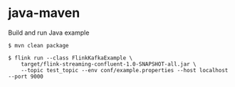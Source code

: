 # java-maven
Build and run Java example

	$ mvn clean package
	
	$ flink run --class FlinkKafkaExample \
		target/flink-streaming-confluent-1.0-SNAPSHOT-all.jar \
		--topic test_topic --env conf/example.properties --host localhost --port 9000